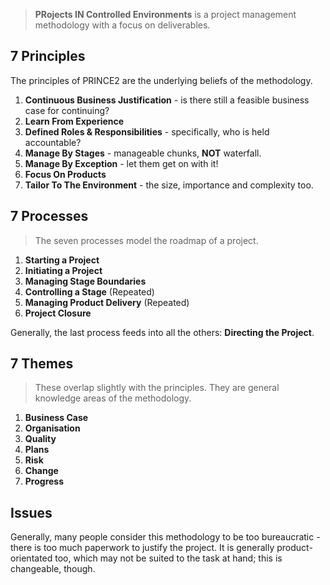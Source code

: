 > **PRojects IN Controlled Environments** is a project management methodology with a focus on deliverables.

## 7 Principles
The principles of PRINCE2 are the underlying beliefs of the methodology.

1. **Continuous Business Justification** - is there still a feasible business case for continuing?
2. **Learn From Experience**
3. **Defined Roles & Responsibilities** - specifically, who is held accountable?
4. **Manage By Stages** - manageable chunks, **NOT** waterfall.
5. **Manage By Exception** - let them get on with it!
6. **Focus On Products**
7. **Tailor To The Environment** - the size, importance and complexity too.

## 7 Processes
> The seven processes model the roadmap of a project.

1. **Starting a Project**
2. **Initiating a Project**
3. **Managing Stage Boundaries**
4. **Controlling a Stage** (Repeated)
5. **Managing Product Delivery** (Repeated)
6. **Project Closure**

Generally, the last process feeds into all the others: **Directing the Project**.

## 7 Themes
> These overlap slightly with the principles. They are general knowledge areas of the methodology.

1. **Business Case**
2. **Organisation**
3. **Quality**
4. **Plans**
5. **Risk**
6. **Change**
7. **Progress**
## Issues
Generally, many people consider this methodology to be too bureaucratic - there is too much paperwork to justify the project. It is generally product-orientated too, which may not be suited to the task at hand; this is changeable, though.

